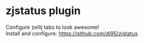 # zjstatus plugin

Configure zellij tabs to look awesome!  
Install and configure: <https://github.com/dj95/zjstatus>
